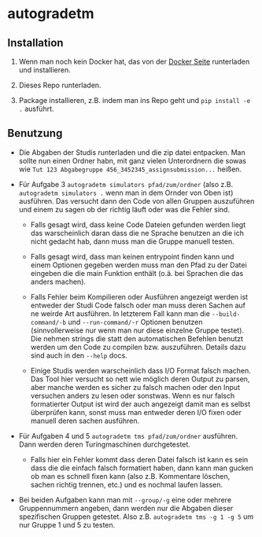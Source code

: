 # autogradetm

## Installation

1. Wenn man noch kein Docker hat, das von der [Docker Seite](https://www.docker.com/) runterladen und installieren.

2. Dieses Repo runterladen.

3. Package installieren, z.B. indem man ins Repo geht und `pip install -e .` ausführt.

## Benutzung

- Die Abgaben der Studis runterladen und die zip datei entpacken. Man sollte nun einen Ordner habn, mit ganz vielen
Unterordnern die sowas wie `Tut 123 Abgabegruppe 456_3452345_assignsubmission...` heißen.

- Für Aufgabe 3 `autogradetm simulators pfad/zum/ordner` (also z.B. `autogradetm simulators .` wenn man in dem Ornder
von Oben ist) ausführen. Das versucht dann den Code von allen Gruppen auszuführen und einem zu sagen ob der richtig
läuft oder was die Fehler sind.

    - Falls gesagt wird, dass keine Code Dateien gefunden werden liegt das warscheinlich daran dass die ne Sprache
    benutzen an die ich nicht gedacht hab, dann muss man die Gruppe manuell testen.

    - Falls gesagt wird, dass man keinen entrypoint finden kann und einem Optionen gegeben werden muss man den Pfad zu
    der Datei eingeben die die main Funktion enthält (o.ä. bei Sprachen die das anders machen).

    - Falls Fehler beim Kompilieren oder Ausführen angezeigt werden ist entweder der Studi Code falsch oder man muss
    deren Sachen auf ne weirde Art ausführen. In letzterem Fall kann man die `--build-command/-b` und `--run-command/-r`
    Optionen benutzen (sinnvollerweise nur wenn man nur diese einzelne Gruppe testet). Die nehmen strings die statt den
    automatischen Befehlen benutzt werden um den Code zu compilen bzw. auszuführen. Details dazu sind auch in den
    `--help` docs.

    - Einige Studis werden warscheinlich dass I/O Format falsch machen. Das Tool hier versucht so nett wie möglich deren
    Output zu parsen, aber manche werden es sicher zu falsch machen oder den Input versuchen anders zu lesen oder
    sonstwas. Wenn es nur falsch formatierter Output ist wird der auch angezeigt damit man es selbst überprüfen kann,
    sonst muss man entweder deren I/O fixen oder manuell deren sachen ausführen.

- Für Aufgaben 4 und 5 `autogradetm tms pfad/zum/ordner` ausführen. Dann werden deren Turingmaschinen durchgetestet.

    - Falls hier ein Fehler kommt dass deren Datei falsch ist kann es sein dass die die einfach falsch formatiert haben,
    dann kann man gucken ob man es schnell fixen kann (also z.B. Kommentare löschen, sachen richtig trennen, etc.) und
    es nochmal laufen lassen.

- Bei beiden Aufgaben kann man mit `--group/-g` eine oder mehrere Gruppennummern angeben, dann werden nur die Abgaben
dieser spezifischen Gruppen getestet. Also z.B. `autogradetm tms -g 1 -g 5` um nur Gruppe 1 und 5 zu testen.
